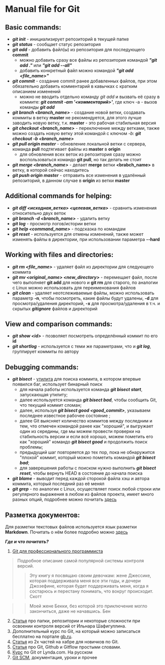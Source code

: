 # **Manual file for Git**

## Basic commands:
* ***git init*** - инициализирует репозиторий в текущей папке
* ***git status*** - сообщает статус репозитория
* ***git add*** - добавить файл(ы) из репозитория для последующего **commit**
    - можно добавить сразу все файлы из репозитория командой ***"git add ."*** или ***"git add --all"***
    - добавить конкретный файл можно командой ***"git add <file_name>"***
* ***git commit*** - создание commit ранее добавленных файлов, при этом обязательно добавить комментарий в кавычках с кратким описанием изменений
    - можно не вводить отдельно команду *git add* и вызвать её сразу в коммите: ***git commit -am '<комментарий>'***, где ключ -a - вызов команды ***git add***
* ***git branch <branch_name>*** - создание новой ветки, создавать коммиты в ветку **master** не рекомендуется, для этого лучше заводить новую ветку, т.к. **master** - это рабочая стабильная версия
* ***git checkout <branch_name>*** - переключение между ветками, также можно создать новую ветку этой командой с ключом *-b*: ***git checkout -b <branch_name>***
* ***git pull origin master*** - обновление локальной ветки с сервера, команда **pull** подтягивает файлы из **master** в **origin**
    - для обновления всех веток из репозитория сразу можно воспользоваться командо **git pull**, но так делать не стоит
* ***git merge <branch_name>*** - делает **merge** ветки **<brabch_name>** в ветку, в которой сейчас находитесь
* ***git push origin master*** - отправить все изменения в удалённый репозиторий, в данном случае в **origin** из ветки **master**

## Additional commands for helping:
* ***git diff <исходная_ветка> <целевая_ветка>*** - сравнить изменения относительно двух веток
* ***git branch -d <branch_name>*** - удалить ветку
* ***git log*** - просмотр логов/истории ветки
* ***git help <command_name>*** - подсказка по командам
* ***git reset*** - используется для отмены изменений, также может изменять файлы в директории, при использовании параметра **--hard**

## Working with files and directories:
* ***git rm <file_name>*** - удаляет файл из директории для следующего коммита
* ***git mv <original_name> <new_directory>*** - перемещает файл, после чего выполняет **git add** для нового и **git rm** для старого, по аналогии с Linux можно использовать для переименования файлов
* ***git clean*** - удаляет неотслеживаемые файлы, можно использовать параметр **-n**, чтобы посмотреть, какие файлы будут удалены, **-d** для просмотра/удаления директорий, **-x** для просмотра/удаления в т.ч. и скрытых ***gitignore*** файлов и директорий

## View and comparison commands:
* ***git show <_id_>*** - позволяет посмотреть определённый коммит по его **id**
* ***git shortlog*** - используется с теми же параметрами, что и ***git log***, группирует коммиты по автору

## Debugging commands:
* ***git bisect*** - [утилита](https://git-scm.com/book/ru/v2/Инструменты-Git-Обнаружение-ошибок-с-помощью-Git#r_binary_search) для поиска коммита, в котором впервые появился баг, использует бинарный поиск
    - для начала работы используется команда ***git bisect start***, запускающая утилиту;
    - далее используется команда ***git bisect bad***, чтобы сообщить Git, что текущий коммит сломан;
    - далее, используя ***git bisect good <good_commit>***, указываем последнее известное рабочее состояние  ;
    - далее Git выясняет количество коммитов между последним и тем, что отмечен командой ранее как "хороший", и выгружает один из середины, где мы можем провести проверки на стабильность версии и если всё хорошо, можем пометить его как "хороший" командо ***git bisect good*** и продолжить поиск проблемы;
    - предыдущий шаг повторяется до тех пор, пока не обнаружится "плохой" коммит, который можно пометить командой ***git bisect bad***;
    - для заверешения работы с поиском нужно выполнить ***git bisect reset***, чтобы вернуть HEAD в состояние до начала поиска
* ***git blame*** - выводит перед каждой сторокой файла хэш и автора коммита, который последний раз её менял
* ***git grep*** - по аналогии с Linux, осуществляет поиск любой строки или регулярного выражения в любом из файлов проекта, имеет много разных опций, подробнее можно почитать [здесь](https://git-scm.com/docs/git-grep)

## Разметка документов:
Для разметки текстовых файлов используется язык разметки **Markdown**.
Почитать о нём более подробно можно [здесь](https://gist.github.com/Jekins/2bf2d0638163f1294637)

***Где и что почитать?***
1. [Git для профессионального программиста](https://gbcdn.mrgcdn.ru/uploads/asset/4245110/attachment/d4eb8c232f8f2bdf4e42ba7cb49e0c50.pdf)
> Подробное описание самой популярной системы контроля версий.
>> Эту книгу я посвящаю своим девочкам: жене Джессике, которая
поддерживала меня все эти годы, и дочери Джозефине, которая
будет поддерживать меня, когда я состарюсь и перестану понимать, что вокруг происходит.
Скотт

>> Моей жене Бекки, без которой это приключение могло закончиться, даже не начавшись.
Бен

2. [Статья](https://gb.ru/posts/soveti-pro-git) про папки, репозитории и некоторые сложности при освоении контроля версий от Ильнара Шафигуллина.
3. Дополнительный курс по Git, на который можно записаться бесплатно на портале [gb.ru](https://gb.ru/courses/1117).
4. [Статья](https://habr.com/ru/articles/541258/) из 2х частей на хабре для новичков по Git.
5. [Статья](https://proglib.io/p/git-github-gitflow) про Git, Github и Gitflow простыми словами.
6. [Курс](https://proglib.io/p/system-git) по Git от Lynda.com. На русском
7. [Git SCM](https://git-scm.com/), документация, уроки и прочее

